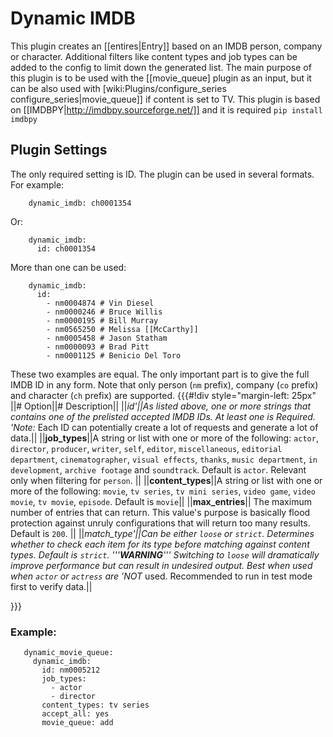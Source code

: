 # Dynamic IMDB
This plugin creates an [[entires|Entry]] based on an IMDB person, company or character. Additional filters like content types and job types can be added to the config to limit down the generated list.
The main purpose of this plugin is to be used with the [[movie_queue] plugin as an input, but it can be also used with [wiki:Plugins/configure_series configure_series|movie_queue]] if content is set to TV.
This plugin is based on [[IMDBPY|http://imdbpy.sourceforge.net/]] and it is required ` pip install imdbpy `

## Plugin Settings

The only required setting is ID. The plugin can be used in several formats.
For example:

        dynamic_imdb: ch0001354

Or:

        dynamic_imdb: 
          id: ch0001354

More than one can be used:

        dynamic_imdb:
          id:
            - nm0004874 # Vin Diesel
            - nm0000246 # Bruce Willis
            - nm0000195 # Bill Murray 
            - nm0565250 # Melissa [[McCarthy]]
            - nm0005458 # Jason Statham
            - nm0000093 # Brad Pitt
            - nm0001125 # Benicio Del Toro

These two examples are equal. The only important part is to give the full IMDB ID in any form. Note that only person (`nm` prefix), company (`co` prefix) and character (`ch` prefix) are supported.
{{{#!div style="margin-left: 25px"
||# Option||# Description||
||**id*'||As listed above, one or more strings that contains one of the prelisted accepted IMDB IDs. At least one is Required. '*Note:** Each ID can potentially create a lot of requests and generate a lot of data.||
||**job_types**||A string or list with one or more of the following: `actor`, `director`, `producer`, `writer`, `self`, `editor`, `miscellaneous`, `editorial department`, `cinematographer`, `visual effects`, `thanks`, `music department`, `in development`, `archive footage` and `soundtrack`. Default is `actor`. Relevant only when filtering for `person`. ||
||**content_types**||A string or list with one or more of the following: `movie`, `tv series`, `tv mini series`, `video game`, `video movie`, `tv movie`, `episode`. Default is `movie`||
||**max_entries**|| The maximum number of entries that can return. This value's purpose is basically flood protection against unruly configurations that will return too many results. Default is `200`. ||
||**match_type*'||Can be either `loose` or `strict`. Determines whether to check each item for its type before matching against content types. Default is `strict`. '''__WARNING__''' Switching to `loose` will dramatically improve performance but can result in undesired output. Best when used when `actor` or `actress` are '*NOT** used. Recommended to run in test mode first to verify data.||

}}}

### Example:

       dynamic_movie_queue:
         dynamic_imdb:
           id: nm0005212
           job_types:
             - actor
             - director
           content_types: tv series
           accept_all: yes
           movie_queue: add

